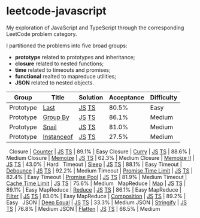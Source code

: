 # leetcode-javascript
My exploration of JavaScript and TypeScript through the corresponding LeetCode problem category.

I partitioned the problems into five broad groups:
- **prototype** related to prototypes and inheritance;
- **closure** related to nested functions;
- **time** related to timeouts and promises;
- **functional** realted to mapreduce utilities;
- **JSON** related to nested objects.

Group | Title | Solution | Acceptance | Difficulty
------|-------|----------|------------|-----------
Prototype | [Last](/prototype/last/README.md) | [JS](/prototype/last/solution.js) [TS](/prototype/last/solution.ts) | 80.5% | Easy
Prototype | [Group By](/prototype/groupby/README.md) | [JS](/prototype/groupby/solution.js) [TS](/prototype/groupby/solution.ts) | 86.1% | Medium
Prototype | [Snail](/prototype/snail/README.md) | [JS](/prototype/snail/solution.js) [TS](/prototype/snail/solution.ts) | 81.0% | Medium
Prototype | [Instanceof](/prototype/instanceof/README.md) | [JS](/prototype/instanceof/solution.js) [TS](/prototype/instanceof/solution.ts) | 27.5% | Medium
&nbsp;
Closure | [Counter](/closure/counter/README.md) | [JS](/closure/counter/solution.js) [TS](/closure/counter/solution.ts) | 89.1% | Easy
Closure | [Curry](/closure/curry/README.md) | [JS](/closure/curry/solution.js) [TS](/closure/curry/solution.ts) | 88.6% | Medium
Closure | [Memoize](/closure/memoize/README.md) | [JS](/closure/memoize/solution.js) [TS](/closure/memoize/solution.ts) | 62.3% | Medium
Closure | [Memoize II](/closure/memoize_ii/README.md) | [JS](/closure/memoize_ii/solution.js) [TS](/closure/memoize_ii/solution.ts) | 43.0% | Hard
&nbsp;
Timeout | [Sleep](/time/sleep/README.md) | [JS](/time/sleep/solution.js) [TS](/time/sleep/solution.ts) | 88.1% | Easy
Timeout | [Debounce](/time/debounce/README.md) | [JS](/time/debounce/solution.js) [TS](/time/debounce/solution.ts) | 92.2% | Medium
Timeout | [Promise Time Limit](/time/timelimit/README.md) | [JS](/time/timelimit/solution.js) [TS](/time/timelimit/solution.ts) | 82.4% | Easy
Timeout | [Promise Pool](/time/pool/README.md) | [JS](/time/pool/solution.js) [TS](/time/pool/solution.ts) | 81.9% | Medium
Timeout | [Cache Time Limit](/time/cache/README.md) | [JS](/time/cache/solution.js) [TS](/time/cache/solution.ts) | 75.6% | Medium
&nbsp;
MapReduce | [Map](/functional/map/README.md) | [JS](/functional/map/solution.js) [TS](/functional/map/solution.ts) | 89.1% | Easy
MapReduce | [Reduce](/functional/reduce/README.md) | [JS](/functional/reduce/solution.js) [TS](/functional/reduce/solution.ts) | 86.1% | Easy
MapReduce | [Filter](/functional/filter/README.md) | [JS](/functional/filter/solution.js) [TS](/functional/filter/solution.ts) | 83.0% | Easy
MapReduce | [Composition](/functional/composition/README.md) | [JS](/functional/composition/solution.js) [TS](/functional/composition/solution.ts) | 89.2% | Easy
&nbsp;
JSON | [Deep Equal](/json/deepequal/README.md) | [JS](/json/deepequal/solution.js) [TS](/json/deepequal/solution.ts) | 33.3% | Medium
JSON | [Stringify](/json/stringify/README.md) | [JS](/json/stringify/solution.js) [TS](/json/stringify/solution.ts) | 76.8% | Medium
JSON | [Flatten](/json/flatten/README.md) | [JS](/json/flatten/solution.js) [TS](/json/flatten/solution.ts) | 66.5% | Medium
